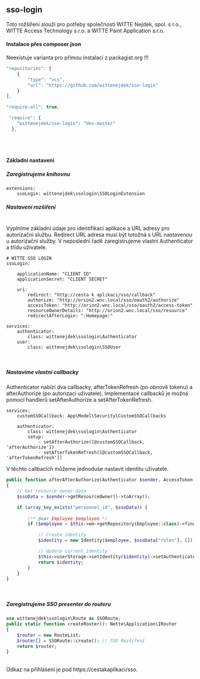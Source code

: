 ## sso-login
Toto rožšíření slouží pro potřeby společnosti WITTE Nejdek, spol. s r.o., WITTE Access Technology s.r.o. a WITTE Paint Application s.r.o.
<br>

#### Instalace přes composer.json
Neexistuje varianta pro přímou instalaci z packagist.org !!!

```javascript
"repositories": [
	{
		"type": "vcs",
		"url": "https://github.com/wittenejdek/sso-login"
	}
],

"require-all": true,

 "require": {
    "wittenejdek/sso-login": "dev-master"
  },
```
<br>
<br>

#### Základní nastavení

##### Zaregistrujeme knihovnu
```
extensions:
    ssoLogin: wittenejdek\ssologin\SSOLoginExtension
```

##### Nastavení rozšíření
<br>
Vyplníme základní údaje pro identifikaci aplikace a URL adresy pro autorizační službu.  Redirect URL adresa musí být totožná s URL nastavenou u autorizační služby. V neposlední řadě zaregistrujeme vlastní Authenticator a třídu uživatele.

```
# WITTE SSO LOGIN
ssoLogin:

    applicationName: "CLIENT ID"
    applicationSecret: "CLIENT SECRET"

    uri:
        redirect: "http://cesta k aplikaci/sso/callback"
        authorize: "http://orion2.wnc.local/sso/oauth2/authorize"
        accessToken: "http://orion2.wnc.local/sso/oauth2/access-token"
        resourceOwnerDetails: "http://orion2.wnc.local/sso/resource"
        redirectAfterLogin: ":Homepage:"

services:
	authenticator: 
		class: wittenejdek\ssologin\Authenticator
	user:
		class: wittenejdek\ssologin\SSOUser
```
<br>

##### Nastavíme vlastní callbacky
Authenticator nabízí dva callbacky, afterTokenRefresh (po obnově tokenu) a afterAuthorize (po autorizaci uživatele).
Implementace callbacků je možná pomocí handlerů setAfterAuthorize a setAfterTokenRefresh.

```
services:
	customSSOCallback: App\Model\Security\CustomSSOCallbacks

	authenticator:
		class: wittenejdek\ssologin\Authenticator
		setup:
			- setAfterAuthorize([@customSSOCallback, 'afterAuthorize'])
			- setAfterTokenRefresh([@customSSOCallback, 'afterTokenRefresh'])
```

V těchto callbacích můžeme jednoduše nastavit identitu uživatele.

```php
public function afterAfterAuthorize(Authenticator $sender, AccessToken $accessToken) 
{
	// Get resource owner data
	$ssoData = $sender->getResourceOwner()->toArray();

	if (array_key_exists("personnel_id", $ssoData)) {
	
		/** @var Employee $employee */
		if ($employee = $this->em->getRepository(Employee::class)->find((int)$ssoData["personnel_id"])) {

			// Create identity
			$identity = new Identity($employee, $ssoData["roles"], []);

			// Update current identity
			$this->userStorage->setIdentity($identity)->setAuthenticated(true);
			return $identity;
		}
	}
}
```

<br>

##### Zaregistrujeme SSO presenter do routeru
```php
use wittenejdek\ssologin\Route as SSORoute;
public static function createRouter(): Nette\Application\IRouter
{
	$router = new RouteList;
	$router[] = SSORoute::create(); // SSO Rozšíření
	return $router;
}
```
<br>
Odkaz na přihlášení je pod https://cestakaplikaci/sso. 

